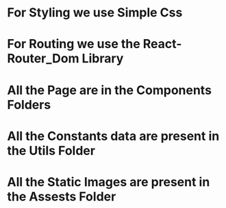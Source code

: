 # For Styling we use Simple Css
# For Routing we use the React-Router_Dom Library
# All the Page are in the Components Folders
# All the Constants data are present in the Utils Folder
# All the Static Images are present in the Assests Folder